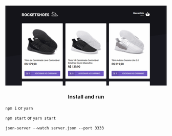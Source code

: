 ![](demo.gif)

<h3 align="center">
  Install and run
</h3>

`npm i` or `yarn`

`npm start` or `yarn start`

`json-server --watch server.json --port 3333 `
